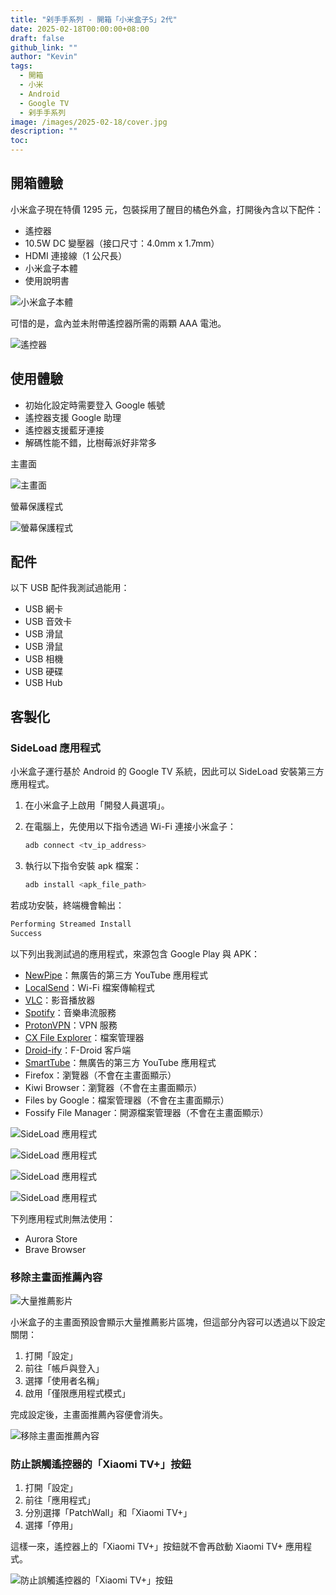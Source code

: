 ```yaml
---
title: "剁手手系列 - 開箱「小米盒子S」2代"
date: 2025-02-18T00:00:00+08:00
draft: false
github_link: ""
author: "Kevin"
tags:
  - 開箱
  - 小米
  - Android
  - Google TV
  - 剁手手系列
image: /images/2025-02-18/cover.jpg
description: ""
toc:
---
```


## 開箱體驗

小米盒子現在特價 1295 元，包裝採用了醒目的橘色外盒，打開後內含以下配件：

- 遙控器
- 10.5W DC 變壓器（接口尺寸：4.0mm x 1.7mm）
- HDMI 連接線（1 公尺長）
- 小米盒子本體
- 使用說明書

![小米盒子本體](/images/2025-02-18/01.jpg)

可惜的是，盒內並未附帶遙控器所需的兩顆 AAA 電池。

![遙控器](/images/2025-02-18/02.jpg)

## 使用體驗

- 初始化設定時需要登入 Google 帳號
- 遙控器支援 Google 助理
- 遙控器支援藍牙連接
- 解碼性能不錯，比樹莓派好非常多

主畫面

![主畫面](/images/2025-02-18/10.png)

螢幕保護程式

![螢幕保護程式](/images/2025-02-18/11.png)

## 配件

以下 USB 配件我測試過能用：

- USB 網卡
- USB 音效卡
- USB 滑鼠
- USB 滑鼠
- USB 相機
- USB 硬碟
- USB Hub

## 客製化

### SideLoad 應用程式

小米盒子運行基於 Android 的 Google TV 系統，因此可以 SideLoad 安裝第三方應用程式。

1. 在小米盒子上啟用「開發人員選項」。
2. 在電腦上，先使用以下指令透過 Wi-Fi 連接小米盒子：

   ```bash
   adb connect <tv_ip_address>
   ```

3. 執行以下指令安裝 apk 檔案：

   ```bash
   adb install <apk_file_path>
   ```

若成功安裝，終端機會輸出：

```bash
Performing Streamed Install
Success
```

以下列出我測試過的應用程式，來源包含 Google Play 與 APK：

- [NewPipe](https://newpipe.net)：無廣告的第三方 YouTube 應用程式
- [LocalSend](https://play.google.com/store/apps/details?id=org.localsend.localsend_app&hl=en-US&pli=1)：Wi-Fi 檔案傳輸程式
- [VLC](https://play.google.com/store/apps/details?id=org.videolan.vlc&hl=en-US)：影音播放器
- [Spotify](https://play.google.com/store/apps/details?id=com.spotify.music&hl=en-US)：音樂串流服務
- [ProtonVPN](https://play.google.com/store/apps/details?id=ch.protonvpn.android&hl=en-US)：VPN 服務
- [CX File Explorer](https://play.google.com/store/apps/details?id=com.cxinventor.file.explorer&hl=en-US)：檔案管理器
- [Droid-ify](https://github.com/Droid-ify/client)：F-Droid 客戶端
- [SmartTube](https://github.com/yuliskov/smarttube)：無廣告的第三方 YouTube 應用程式
- Firefox：瀏覽器（不會在主畫面顯示）
- Kiwi Browser：瀏覽器（不會在主畫面顯示）
- Files by Google：檔案管理器（不會在主畫面顯示）
- Fossify File Manager：開源檔案管理器（不會在主畫面顯示）

![SideLoad 應用程式](/images/2025-02-18/03.png)

![SideLoad 應用程式](/images/2025-02-18/07.png)

![SideLoad 應用程式](/images/2025-02-18/08.png)

![SideLoad 應用程式](/images/2025-02-18/09.png)

下列應用程式則無法使用：

- Aurora Store  
- Brave Browser

### 移除主畫面推薦內容

![大量推薦影片](/images/2025-02-18/04.png)

小米盒子的主畫面預設會顯示大量推薦影片區塊，但這部分內容可以透過以下設定關閉：

1. 打開「設定」
2. 前往「帳戶與登入」
3. 選擇「使用者名稱」
4. 啟用「僅限應用程式模式」

完成設定後，主畫面推薦內容便會消失。

![移除主畫面推薦內容](/images/2025-02-18/05.png)

### 防止誤觸遙控器的「Xiaomi TV+」按鈕

1. 打開「設定」
2. 前往「應用程式」
3. 分別選擇「PatchWall」和「Xiaomi TV+」
4. 選擇「停用」

這樣一來，遙控器上的「Xiaomi TV+」按鈕就不會再啟動 Xiaomi TV+ 應用程式。

![防止誤觸遙控器的「Xiaomi TV+」按鈕](/images/2025-02-18/06.png)
